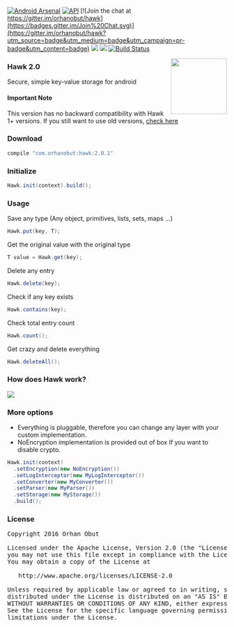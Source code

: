 [![Android Arsenal](https://img.shields.io/badge/Android%20Arsenal-Hawk-brightgreen.svg?style=flat)](https://android-arsenal.com/details/1/1568)      [![API](https://img.shields.io/badge/API-10%2B-brightgreen.svg?style=flat)](https://android-arsenal.com/api?level=10)   [![Join the chat at https://gitter.im/orhanobut/hawk](https://badges.gitter.im/Join%20Chat.svg)](https://gitter.im/orhanobut/hawk?utm_source=badge&utm_medium=badge&utm_campaign=pr-badge&utm_content=badge)  [![](https://img.shields.io/badge/AndroidWeekly-%23141-blue.svg)](http://androidweekly.net/issues/issue-141) <a href="http://www.methodscount.com/?lib=com.orhanobut%3Ahawk%3A2.0.0%2B"><img src="https://img.shields.io/badge/Methods and size-core: 188 | deps: 1242 | 21 KB-e91e63.svg"/></a> [![Build Status](https://travis-ci.org/orhanobut/hawk.svg?branch=master)](https://travis-ci.org/orhanobut/hawk)

<img align='right' src='https://github.com/orhanobut/hawk/blob/master/art/hawk-logo.png' width='128' height='128'/>

### Hawk 2.0
Secure, simple key-value storage for android

#### Important Note
This version has no backward compatibility with Hawk 1+ versions. If you still want to use old versions, [check here](https://github.com/orhanobut/hawk/tree/hawk1)

### Download
```groovy
compile "com.orhanobut:hawk:2.0.1"
```

### Initialize
```java
Hawk.init(context).build();
```
### Usage
Save any type (Any object, primitives, lists, sets, maps ...)
```java
Hawk.put(key, T);
```
Get the original value with the original type
```java
T value = Hawk.get(key);
```
Delete any entry
```java
Hawk.delete(key);
```
Check if any key exists
```java
Hawk.contains(key);
```
Check total entry count
```java
Hawk.count();
```
Get crazy and delete everything
```java
Hawk.deleteAll();
```

### How does Hawk work?

<img src='https://github.com/orhanobut/hawk/blob/master/art/how-hawk-works.png'/>

### More options
- Everything is pluggable, therefore you can change any layer with your custom implementation.
- NoEncryption implementation is provided out of box If you want to disable crypto.
```java
Hawk.init(context)
  .setEncryption(new NoEncryption())
  .setLogInterceptor(new MyLogInterceptor())
  .setConverter(new MyConverter())
  .setParser(new MyParser())
  .setStorage(new MyStorage())
  .build();
```

### License
<pre>
Copyright 2016 Orhan Obut

Licensed under the Apache License, Version 2.0 (the "License");
you may not use this file except in compliance with the License.
You may obtain a copy of the License at

   http://www.apache.org/licenses/LICENSE-2.0

Unless required by applicable law or agreed to in writing, software
distributed under the License is distributed on an "AS IS" BASIS,
WITHOUT WARRANTIES OR CONDITIONS OF ANY KIND, either express or implied.
See the License for the specific language governing permissions and
limitations under the License.
</pre>


